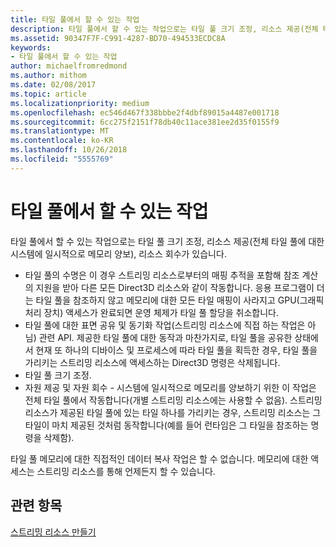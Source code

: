 ```yaml
---
title: 타일 풀에서 할 수 있는 작업
description: 타일 풀에서 할 수 있는 작업으로는 타일 풀 크기 조정, 리소스 제공(전체 타일 풀에 대한 시스템에 일시적으로 메모리 양보), 리소스 회수가 있습니다.
ms.assetid: 90347F7F-C991-4287-BD70-494533ECDC8A
keywords:
- 타일 풀에서 할 수 있는 작업
author: michaelfromredmond
ms.author: mithom
ms.date: 02/08/2017
ms.topic: article
ms.localizationpriority: medium
ms.openlocfilehash: ec546d467f338bbbe2f4dbf89015a4487e001718
ms.sourcegitcommit: 6cc275f2151f78db40c11ace381ee2d35f0155f9
ms.translationtype: MT
ms.contentlocale: ko-KR
ms.lasthandoff: 10/26/2018
ms.locfileid: "5555769"
---
```

# <a name="operations-available-on-tile-pools"></a>타일 풀에서 할 수 있는 작업


타일 풀에서 할 수 있는 작업으로는 타일 풀 크기 조정, 리소스 제공(전체 타일 풀에 대한 시스템에 일시적으로 메모리 양보), 리소스 회수가 있습니다.

-   타일 풀의 수명은 이 경우 스트리밍 리소스로부터의 매핑 추적을 포함해 참조 계산의 지원을 받아 다른 모든 Direct3D 리소스와 같이 작동합니다. 응용 프로그램이 더는 타일 풀을 참조하지 않고 메모리에 대한 모든 타일 매핑이 사라지고 GPU(그래픽 처리 장치) 액세스가 완료되면 운영 체제가 타일 풀 할당을 취소합니다.
-   타일 풀에 대한 표면 공유 및 동기화 작업(스트리밍 리소스에 직접 하는 작업은 아님) 관련 API. 제공한 타일 풀에 대한 동작과 마찬가지로, 타일 풀을 공유한 상태에서 현재 또 하나의 디바이스 및 프로세스에 따라 타일 풀을 획득한 경우, 타일 풀을 가리키는 스트리밍 리소스에 액세스하는 Direct3D 명령은 삭제됩니다.
-   타일 풀 크기 조정.
-   자원 제공 및 자원 회수 - 시스템에 일시적으로 메모리를 양보하기 위한 이 작업은 전체 타일 풀에서 작동합니다(개별 스트리밍 리소스에는 사용할 수 없음). 스트리밍 리소스가 제공된 타일 풀에 있는 타일 하나를 가리키는 경우, 스트리밍 리소스는 그 타일이 마치 제공된 것처럼 동작합니다(예를 들어 런타임은 그 타일을 참조하는 명령을 삭제함).

타일 풀 메모리에 대한 직접적인 데이터 복사 작업은 할 수 없습니다. 메모리에 대한 액세스는 스트리밍 리소스를 통해 언제든지 할 수 있습니다.

## <a name="span-idrelated-topicsspanrelated-topics"></a><span id="related-topics"></span>관련 항목


[스트리밍 리소스 만들기](creating-streaming-resources.md)

 

 




